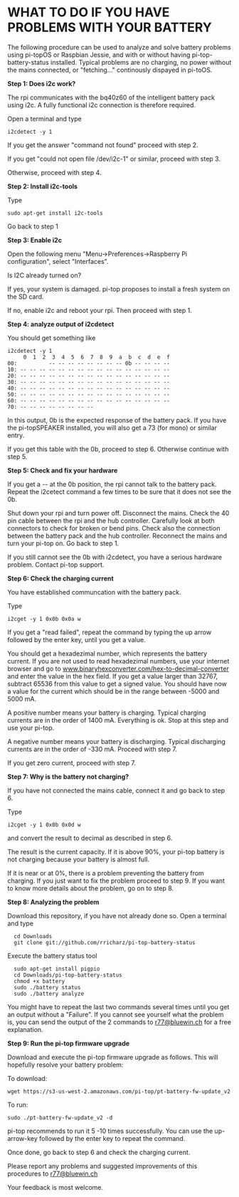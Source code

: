 # WHAT TO DO IF YOU HAVE PROBLEMS WITH YOUR BATTERY

The following procedure can be used to analyze and solve battery problems using pi-topOS or
Raspbian Jessie, and with or without having pi-top-battery-status installed. Typical problems are
no charging, no power without the mains connected, or "fetching..." continously dispayed in pi-toOS.

**Step 1: Does i2c work?**

The rpi communicates with the bq40z60 of the intelligent battery pack using i2c. A fully functional
i2c connection is therefore required.

Open a terminal and type
```
i2cdetect -y 1
```

If you get the answer "command not found" proceed with step 2.

If you get "could not open file /dev/i2c-1" or similar, proceed with step 3.

Otherwise, proceed with step 4.

**Step 2: Install i2c-tools**

Type
```
sudo apt-get install i2c-tools
```
Go back to step 1

**Step 3: Enable i2c**

Open the following menu "Menu->Preferences->Raspberry Pi configuration", select "Interfaces".

Is I2C already turned on?

If yes, your system is damaged. pi-top proposes to install a fresh system on the SD card.

If no, enable i2c and reboot your rpi. Then proceed with step 1.

**Step 4: analyze output of i2cdetect**

You should get something like
```
i2cdetect -y 1
     0  1  2  3  4  5  6  7  8  9  a  b  c  d  e  f
00:          -- -- -- -- -- -- -- -- 0b -- -- -- -- 
10: -- -- -- -- -- -- -- -- -- -- -- -- -- -- -- -- 
20: -- -- -- -- -- -- -- -- -- -- -- -- -- -- -- -- 
30: -- -- -- -- -- -- -- -- -- -- -- -- -- -- -- -- 
40: -- -- -- -- -- -- -- -- -- -- -- -- -- -- -- -- 
50: -- -- -- -- -- -- -- -- -- -- -- -- -- -- -- -- 
60: -- -- -- -- -- -- -- -- -- -- -- -- -- -- -- -- 
70: -- -- -- -- -- -- -- --     
```
In this output, 0b is the expected response of the battery pack. If you have the pi-topSPEAKER installed, you will
also get a 73 (for mono) or similar entry.

If you get this table with the 0b, proceed to step 6. Otherwise continue with step 5.

**Step 5: Check and fix your hardware**

If you get a -- at the 0b position, the rpi cannot talk to the battery pack. Repeat the i2cetect command a few times to
be sure that it does not see the 0b.

Shut down your rpi and turn power off. Disconnect the mains. Check the 40 pin cable between the rpi and the hub controller. Carefully look at both connectors to check for broken or
bend pins. Check also the connection between the battery pack and the hub controller. Reconnect the mains and turn your pi-top on. Go back to step 1.

If you still cannot see the 0b with i2cdetect, you have a serious hardware problem. Contact pi-top support.

**Step 6: Check the charging current**

You have established communcation with the battery pack.

Type
```
i2cget -y 1 0x0b 0x0a w
```
If you get a "read failed", repeat the command by typing the up arrow followed by the enter key, until you get a value.

You should get a hexadezimal number, which represents the battery current. If you are not used to read hexadezimal
numbers, use your internet browser and go to www.binaryhexconverter.com/hex-to-decimal-converter and enter the
value in the hex field. If you get a value larger than 32767, subtract 65536 from this value to get a signed value.
You should have now a value for the current which should be in the range between -5000 and 5000 mA.

A positive number means your battery is charging. Typical charging currents are in the order of 1400 mA.
Everything is ok. Stop at this step and use your pi-top.

A negative number means your battery is discharging. Typical discharging currents are in the order of -330 mA. 
Proceed with step 7.

If you get zero current, proceed with step 7.

**Step 7: Why is the battery not charging?**

If you have not connected the mains cable, connect it and go back to step 6.

Type
```
i2cget -y 1 0x0b 0x0d w
```
and convert the result to decimal as described in step 6.

The result is the current capacity. If it is above 90%, your pi-top battery is not charging because your battery
is almost full.

If it is near or at 0%, there is a problem preventing the battery from charging. If you just want to fix the problem
proceed to step 9. If you want to know more details about the problem, go on to step 8.

**Step 8: Analyzing the problem**

Download this repository, if you have not already done so. Open a terminal and type

```
  cd Downloads
  git clone git://github.com/rricharz/pi-top-battery-status
```

Execute the battery status tool

```
  sudo apt-get install pigpio
  cd Downloads/pi-top-battery-status
  chmod +x battery
  sudo ./battery status
  sudo ./battery analyze
```
You might have to repeat the last two commands several times until you get an output without a "Failure".
If you cannot see yourself what the problem is, you can send the output of the 2 commands to r77@bluewin.ch
for a free explanation.

**Step 9: Run the pi-top firmware upgrade**

Download and execute the pi-top firmware upgrade as follows. This will hopefully resolve your battery problem:

To download:

```
wget https://s3-us-west-2.amazonaws.com/pi-top/pt-battery-fw-update_v2
```

To run:

```
sudo ./pt-battery-fw-update_v2 -d
```

pi-top recommends to run it 5 -10 times successfully. You can use the up-arrow-key followed by the enter key to repeat
the command.

Once done, go back to step 6 and check the charging current.


Please report any problems and suggested improvements of this procedures to r77@bluewin.ch 

Your feedback is most welcome.








